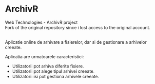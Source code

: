 # ArchivR
Web Technologies - ArchivR project
<br>
Fork of the original repository since i lost access to the original account.
<br><br>
<p>
  Aplicatie online de arhivare a fisierelor, dar si de gestionare a arhivelor creeate.
</p>
<p>
  Aplicatia are urmatoarele caracteristici:
</p>
<ul>
  <li>Utilizatorii pot arhiva diferite fisiere.</li>
  <li>Utilizatorii pot alege tipul arhivei creeate.</li>
  <li>Utilizatorii isi pot gestiona arhivele creeate.</li>
</ul>
